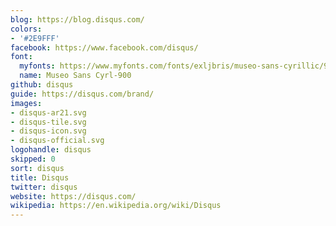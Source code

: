 ```yaml
---
blog: https://blog.disqus.com/
colors:
- '#2E9FFF'
facebook: https://www.facebook.com/disqus/
font:
  myfonts: https://www.myfonts.com/fonts/exljbris/museo-sans-cyrillic/900/
  name: Museo Sans Cyrl-900
github: disqus
guide: https://disqus.com/brand/
images:
- disqus-ar21.svg
- disqus-tile.svg
- disqus-icon.svg
- disqus-official.svg
logohandle: disqus
skipped: 0
sort: disqus
title: Disqus
twitter: disqus
website: https://disqus.com/
wikipedia: https://en.wikipedia.org/wiki/Disqus
---
```

